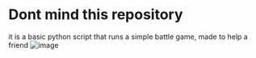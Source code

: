 # Dont mind this repository
it is a basic python script that runs a simple battle game, made to help a friend
![image](https://github.com/user-attachments/assets/5d40c4af-5409-4f2d-918d-800afb483fd6)
